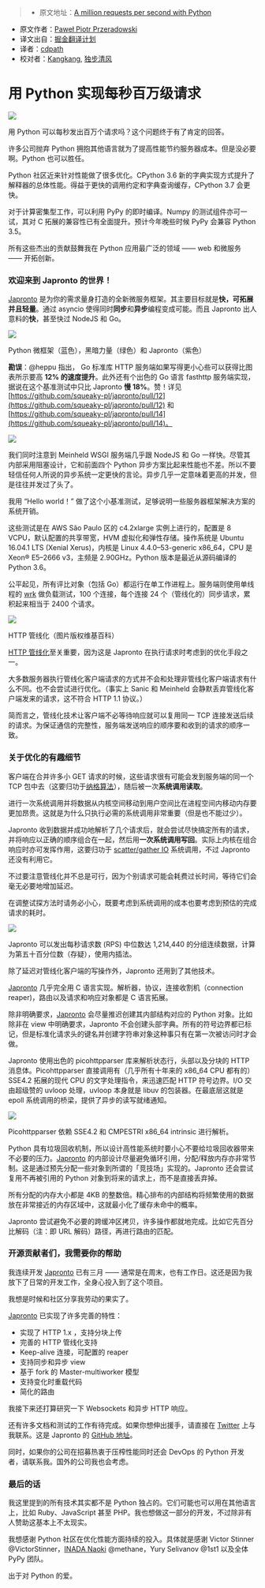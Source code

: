 > * 原文地址：[A million requests per second with Python](https://medium.freecodecamp.com/million-requests-per-second-with-python-95c137af319#.59n519vvy)
* 原文作者：[Paweł Piotr Przeradowski](https://medium.freecodecamp.com/@squeaky_pl?source=post_header_lockup)
* 译文出自：[掘金翻译计划](https://github.com/xitu/gold-miner)
* 译者：[cdpath](https://github.com/cdpath)
* 校对者：[Kangkang](https://github.com/xuxiaokang), [独步清风](https://github.com/dubuqingfeng)

# 用 Python 实现每秒百万级请求

<img class="progressiveMedia-noscript js-progressiveMedia-inner" src="https://cdn-images-1.medium.com/max/2000/1*nAr_UQ1RcT-2mcfstPLocQ.jpeg">

用 Python 可以每秒发出百万个请求吗？这个问题终于有了肯定的回答。

许多公司抛弃 Python 拥抱其他语言就为了提高性能节约服务器成本。但是没必要啊。Python 也可以胜任。

Python 社区近来针对性能做了很多优化。CPython 3.6 新的字典实现方式提升了解释器的总体性能。得益于更快的调用约定和字典查询缓存，CPython 3.7 会更快。

对于计算密集型工作，可以利用 PyPy 的即时编译。Numpy 的测试组件亦可一试，其对 C 拓展的兼容性已有全面提升。预计今年晚些时候 PyPy 会兼容 Python 3.5。

所有这些杰出的贡献鼓舞我在 Python 应用最广泛的领域 —— web 和微服务 —— 开拓创新。

### 欢迎来到 Japronto 的世界！

[Japronto](https://github.com/squeaky-pl/japronto) 是为你的需求量身打造的全新微服务框架。其主要目标就是**快，可拓展并且轻量**。通过 asyncio 使得同时**同步**和**异步**编程变成可能。而且 Japronto 出人意料的**快**，甚至快过 NodeJS 和 Go。

<img class="progressiveMedia-noscript js-progressiveMedia-inner" src="https://cdn-images-1.medium.com/max/800/1*FThTeS_kxx3j7AkTgmMKNw.png">

Python 微框架（蓝色），黑暗力量（绿色）和 Japronto（紫色）

**勘误**：@heppu 指出， Go 标准库 HTTP 服务端如果写得更小心些可以获得比图表所示要高 **12% 的速度提升**。此外还有个出色的 Go 语言 fasthttp 服务端实现，据说在这个基准测试中只比 Japronto **慢 18%**。赞！详见 [https://github.com/squeaky-pl/japronto/pull/12](https://github.com/squeaky-pl/japronto/pull/12)  和 [https://github.com/squeaky-pl/japronto/pull/14](https://github.com/squeaky-pl/japronto/pull/14)。

<img class="progressiveMedia-noscript js-progressiveMedia-inner" src="https://cdn-images-1.medium.com/max/800/1*z0kap1TTsGimPXTafpW0gw.png">

我们同时注意到 Meinheld WSGI 服务端几乎跟 NodeJS 和 Go 一样快。尽管其内部采用阻塞设计，它和前面四个 Python 异步方案比起来性能也不差。所以不要轻信任何人所说的异步系统一定更快的言论。异步几乎一定意味着更高的并发，但是往往并发过了头了。

我用 “Hello world！” 做了这个小基准测试，足够说明一些服务器框架解决方案的系统开销。

这些测试是在 AWS São Paulo 区的 c4.2xlarge 实例上进行的，配置是 8 VCPU，默认配置的共享带宽，HVM 虚拟化和弹性存储。操作系统是 Ubuntu 16.04.1 LTS (Xenial Xerus)，内核是 Linux 4.4.0–53-generic x86_64，CPU 是 Xeon® E5–2666 v3，主频是 2.90GHz。Python 版本是最近从源码编译的 Python 3.6。

公平起见，所有评比对象（包括 Go）都运行在单工作进程上。服务端则使用单线程的 [wrk](https://github.com/wg/wrk) 做负载测试，100 个连接，每个连接 24 个（管线化的）同步请求，累积起来相当于 2400 个请求。

<img class="progressiveMedia-noscript js-progressiveMedia-inner" src="https://cdn-images-1.medium.com/max/800/1*dy-91Ek-ecUy2kvYUe0Thg.png">

HTTP 管线化（图片版权维基百科） 

[HTTP 管线化](https://zh.wikipedia.org/zh-cn/HTTP%E7%AE%A1%E7%B7%9A%E5%8C%96)至关重要，因为这是 Japronto 在执行请求时考虑到的优化手段之一。

大多数服务器执行管线化客户端请求的方式并不会和处理非管线化客户端请求有什么不同。也不会尝试进行优化。（事实上 Sanic 和 Meinheld 会静默丢弃管线化客户端发来的请求，这不符合 HTTP 1.1 协议。）

简而言之，管线化技术让客户端不必等待响应就可以复用同一 TCP 连接发送后续的请求。为保证通信的完整性，服务端发送响应的顺序要和收到的请求的顺序一致。

### 关于优化的有趣细节

客户端在合并许多小 GET 请求的时候，这些请求很有可能会发到服务端的同一个 TCP 包中去（这要归功于[纳格算法](https://zh.wikipedia.org/zh-cn/%E7%B4%8D%E6%A0%BC%E7%AE%97%E6%B3%95)），随后被一次**系统调用读取**。

进行一次系统调用并将数据从内核空间移动到用户空间比在进程空间内移动内存要更加昂贵。这就是为什么只执行必需的系统调用非常重要（但是也不能过少）。

Japronto 收到数据并成功地解析了几个请求后，就会尝试尽快搞定所有的请求，并将响应以正确的顺序组合在一起，然后用**一次系统调用写回**。实际上内核在组合响应时亦可发挥作用，这要归功于 [scatter/gather IO](https://en.wikipedia.org/wiki/Vectored_I/O) 系统调用，不过 Japronto 还没有利用它。

不过要注意管线化并不总是可行，因为个别请求可能会耗费过长时间，等待它们会毫无必要地增加延迟。

在调整试探方法时请务必小心，既要考虑到系统调用的成本也要考虑到预估的完成请求的耗时。

<img class="progressiveMedia-noscript js-progressiveMedia-inner" src="https://cdn-images-1.medium.com/max/800/1*Xy5aoOtYNpq4DzPJUU6ihA.png">

Japronto 可以发出每秒请求数 (RPS) 中位数达 1,214,440 的分组连续数据，计算为第五十百分位数（存疑），使用内插法。

除了延迟对管线化客户端的写操作外，Japronto 还用到了其他技术。

[Japronto](https://github.com/squeaky-pl/japronto) 几乎完全用 C 语言实现。解析器，协议，连接收割机（connection reaper)，路由以及请求和响应对象都是 C 语言拓展。

除非明确要求，[Japronto](https://github.com/squeaky-pl/japronto) 会尽量推迟创建其内部结构对应的 Python 对象。比如除非在 view 中明确要求，Japronto 不会创建头部字典。所有的符号边界都已标记，但是标准化请求头的键名并创建字符串对象这种事只有在第一次被访问时才会做。

Japronto 使用出色的 picohttpparser 库来解析状态行，头部以及分块的 HTTP 消息体。Picohttpparser 直接调用有（几乎所有十年来的 x86_64 CPU 都有的） SSE4.2 拓展的现代 CPU 的文字处理指令，来迅速匹配 HTTP 符号边界。I/O 交由超级赞的 uvloop 处理，uvloop 本身就是 libuv 的包装器。在最底层这就是 epoll 系统调用的桥梁，提供了异步的读写就绪通知。

<img class="progressiveMedia-noscript js-progressiveMedia-inner" src="https://cdn-images-1.medium.com/max/800/1*I_QzQDSDqTVf04SwsEe3IQ.png">

Picohttpparser 依赖 SSE4.2 和 CMPESTRI x86_64 intrinsic 进行解析。

Python 具有垃圾回收机制，所以设计高性能系统时要小心不要给垃圾回收器带来不必要的压力。[Japronto](https://github.com/squeaky-pl/japronto) 的内部设计尽量避免循环引用，分配/释放内存亦非常节制。这是通过预先分配一些对象到所谓的「竞技场」实现的。Japronto 还会尝试复用不再被引用的 Python 对象到将来的请求上，而不是直接丢弃掉。

所有分配的内存大小都是 4KB 的整数倍。精心排布的内部结构将频繁使用的数据放在非常接近的内存区域中，这就最小化了缓存未命中的概率。

Japronto 尝试避免不必要的跨缓冲区拷贝，许多操作都就地完成。比如它先百分比解码（注：即 URL 解码）路径，再进行路由的匹配。

### 开源贡献者们，我需要你的帮助

我连续开发 [Japronto](https://github.com/squeaky-pl/japronto) 已有三月 —— 通常是在周末，也有工作日。这还是因为我放下了日常的开发工作，全身心投入到了这个项目。

我想是时候和社区分享我劳动的果实了。

[Japronto](https://github.com/squeaky-pl/japronto) 已实现了许多完善的特性：

- 实现了 HTTP 1.x ，支持分块上传
- 完善的 HTTP 管线化支持
- Keep-alive 连接，可配置的 reaper
- 支持同步和异步 view
- 基于 fork 的 Master-multiworker 模型
- 支持变化时重载代码
- 简化的路由

我接下来还打算研究一下 Websockets 和异步 HTTP 响应。

还有许多文档和测试的工作有待完成。如果你想伸出援手，请直接在 [Twitter](http://twitter.com/squeaky_pl) 上与我联系。这是 Japronto 的 [GitHub 地址](https://github.com/squeaky-pl/japronto)。

 同时，如果你的公司在招募热衷于压榨性能同时还会 DevOps 的 Python 开发者，请联系我。国外的公司我也会考虑。

### 最后的话

我这里提到的所有技术其实都不是 Python 独占的。它们可能也可以用在其他语言上，比如 Ruby、JavaScript 甚至 PHP。我也想做这一部分的开发，不过除非有人赞助这基本上不太现实。

我想感谢 Python 社区在优化性能方面持续的投入。具体就是感谢 Victor Stinner @VictorStinner，[INADA Naoki](https://twitter.com/methane?lang=en) @methane，Yury Selivanov @1st1 以及全体 PyPy 团队。

出于对 Python 的爱。
